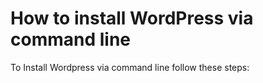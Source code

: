 # How to install WordPress via command line

To Install Wordpress via command line follow these steps:


